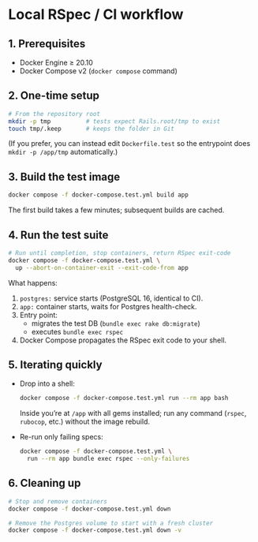 # Local RSpec / CI workflow

## 1. Prerequisites

* Docker Engine ≥ 20.10  
* Docker Compose v2 (`docker compose` command)

## 2. One-time setup

```bash
# From the repository root
mkdir -p tmp          # tests expect Rails.root/tmp to exist
touch tmp/.keep       # keeps the folder in Git
```
(If you prefer, you can instead edit `Dockerfile.test` so the entrypoint does `mkdir -p /app/tmp` automatically.)

## 3. Build the test image

```bash
docker compose -f docker-compose.test.yml build app
```

The first build takes a few minutes; subsequent builds are cached.

## 4. Run the test suite

```bash
# Run until completion, stop containers, return RSpec exit-code
docker compose -f docker-compose.test.yml \
  up --abort-on-container-exit --exit-code-from app
```

What happens:

1. `postgres:` service starts (PostgreSQL 16, identical to CI).
2. `app:` container starts, waits for Postgres health-check.
3. Entry point:
   * migrates the test DB (`bundle exec rake db:migrate`)
   * executes `bundle exec rspec`
4. Docker Compose propagates the RSpec exit code to your shell.

## 5. Iterating quickly

* Drop into a shell:

  ```bash
  docker compose -f docker-compose.test.yml run --rm app bash
  ```

  Inside you’re at `/app` with all gems installed; run any command
  (`rspec`, `rubocop`, etc.) without the image rebuild.

* Re-run only failing specs:

  ```bash
  docker compose -f docker-compose.test.yml \
    run --rm app bundle exec rspec --only-failures
  ```

## 6. Cleaning up

```bash
# Stop and remove containers
docker compose -f docker-compose.test.yml down

# Remove the Postgres volume to start with a fresh cluster
docker compose -f docker-compose.test.yml down -v
```
